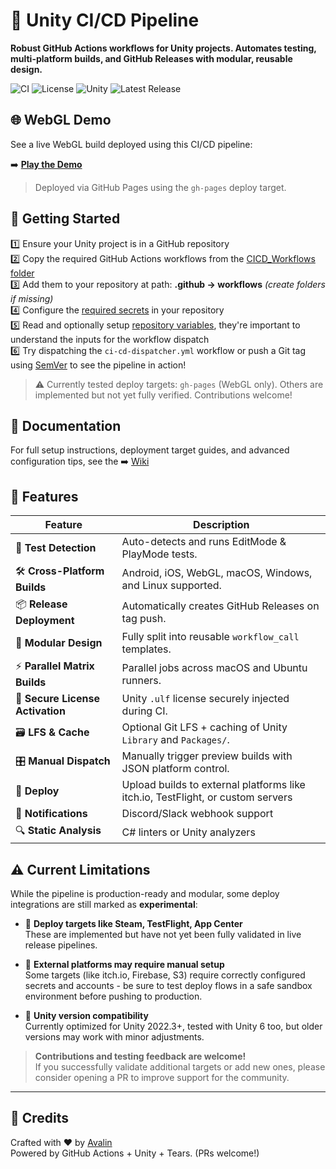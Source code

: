 # 🚀 Unity CI/CD Pipeline

**Robust GitHub Actions workflows for Unity projects. Automates testing, multi-platform builds, and GitHub Releases with modular, reusable design.**

![CI](https://github.com/Avalin/CI-CD-Unity-Test-Project/actions/workflows/ci-cd-pipeline.yml/badge.svg)
![License](https://img.shields.io/github/license/Avalin/CI-CD-Unity-Test-Project?color=blue)
![Unity](https://img.shields.io/badge/unity-2022.3%2B-black?logo=unity)
![Latest Release](https://img.shields.io/github/v/release/Avalin/Unity-CI-Templates)

## 🌐 WebGL Demo

See a live WebGL build deployed using this CI/CD pipeline:

➡️ [**Play the Demo**](https://avalin.github.io/Unity-CI-Templates/)

> Deployed via GitHub Pages using the `gh-pages` deploy target.


## 🚀 Getting Started

1️⃣ Ensure your Unity project is in a GitHub repository  
2️⃣ Copy the required GitHub Actions workflows from the [CICD_Workflows folder](https://github.com/Avalin/Unity-CI-Templates/tree/main/CICD_Workflows)  
3️⃣ Add them to your repository at path: **.github → workflows** _(create folders if missing)_<br/>
4️⃣ Configure the [required secrets](https://github.com/Avalin/Unity-CI-Templates/wiki/Required-Secrets) in your repository<br/>
5️⃣ Read and optionally setup [repository variables](https://github.com/Avalin/Unity-CI-Templates/wiki/Repository-Variables), they're important to understand the inputs for the workflow dispatch<br/>
6️⃣ Try dispatching the `ci-cd-dispatcher.yml` workflow or push a Git tag using [SemVer](https://github.com/Avalin/Unity-CI-Templates/wiki/Versioning-&-Tagging) to see the pipeline in action! <br/>

> ⚠️ Currently tested deploy targets: `gh-pages` (WebGL only). Others are implemented but not yet fully verified. Contributions welcome!

## 📖 Documentation

For full setup instructions, deployment target guides, and advanced configuration tips, see the ➡️ [Wiki](https://github.com/Avalin/Unity-CI-Templates/wiki)

## 📌 Features

| Feature                        | Description |
|-------------------------------|-------------|
| 🧪 **Test Detection**            | Auto-detects and runs EditMode & PlayMode tests. |
| 🛠️ **Cross-Platform Builds**     | Android, iOS, WebGL, macOS, Windows, and Linux supported. |
| 📦 **Release Deployment**        | Automatically creates GitHub Releases on tag push. |
| 🧹 **Modular Design**            | Fully split into reusable `workflow_call` templates. |
| ⚡ **Parallel Matrix Builds**     | Parallel jobs across macOS and Ubuntu runners. |
| 🔐 **Secure License Activation** | Unity `.ulf` license securely injected during CI. |
| 🗃️ **LFS & Cache**               | Optional Git LFS + caching of Unity `Library` and `Packages/`. |
| 🎛️ **Manual Dispatch**          | Manually trigger preview builds with JSON platform control. |
| 🚀 **Deploy**                | Upload builds to external platforms like itch.io, TestFlight, or custom servers |
| 📣 **Notifications**         | Discord/Slack webhook support |
| 🔍 **Static Analysis**       | C# linters or Unity analyzers |

</details>

## ⚠ Current Limitations

While the pipeline is production-ready and modular, some deploy integrations are still marked as **experimental**:

- 🚧 **Deploy targets like Steam, TestFlight, App Center**  
  These are implemented but have not yet been fully validated in live release pipelines.

- 🔗 **External platforms may require manual setup**  
  Some targets (like itch.io, Firebase, S3) require correctly configured secrets and accounts - be sure to test deploy flows in a safe sandbox environment before pushing to production.

- 🧪 **Unity version compatibility**  
  Currently optimized for Unity 2022.3+, tested with Unity 6 too, but older versions may work with minor adjustments.

> **Contributions and testing feedback are welcome!**  
> If you successfully validate additional targets or add new ones, please consider opening a PR to improve support for the community.

---

## 🙌 Credits

Crafted with ❤️ by [Avalin](https://github.com/Avalin)  
Powered by GitHub Actions + Unity + Tears.
(PRs welcome!)

